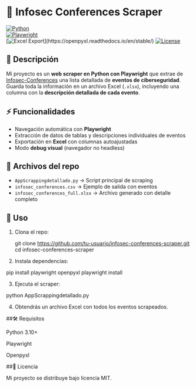 # 🔎 Infosec Conferences Scraper

[![Python](https://img.shields.io/badge/Python-3.12-blue?logo=python)](https://www.python.org/)  
[![Playwright](https://img.shields.io/badge/Playwright-Automation-brightgreen?logo=microsoft)](https://playwright.dev/python/)  
[![Excel Export](https://img.shields.io/badge/Export-Excel%20(.xlsx)-orange?logo=microsoft-excel)](https://openpyxl.readthedocs.io/en/stable/)  
[![License](https://img.shields.io/badge/License-MIT-purple)](LICENSE)

## 📌 Descripción
Mi proyecto es un **web scraper en Python con Playwright** que extrae de [Infosec-Conferences](https://infosec-conferences.com/) una lista detallada de **eventos de ciberseguridad**.  
Guarda toda la información en un archivo Excel (`.xlsx`), incluyendo una columna con la **descripción detallada de cada evento**.

## ⚡ Funcionalidades
- Navegación automática con **Playwright**  
- Extracción de datos de tablas y descripciones individuales de eventos  
- Exportación en **Excel** con columnas autoajustadas  
- Modo **debug visual** (navegador no headless)

## 📂 Archivos del repo
- `AppScrappingdetallado.py` → Script principal de scraping  
- `infosec_conferences.csv` → Ejemplo de salida con eventos  
- `infosec_conferences_full.xlsx` → Archivo generado con detalle completo  

## 🚀 Uso
1. Clona el repo:
   
   git clone https://github.com/tu-usuario/infosec-conferences-scraper.git
   cd infosec-conferences-scraper

2. Instala dependencias:

pip install playwright openpyxl
playwright install


3. Ejecuta el scraper:

python AppScrappingdetallado.py


4. Obtendrás un archivo Excel con todos los eventos scrapeados.



##🛠️ Requisitos

Python 3.10+

Playwright

Openpyxl


##📜 Licencia

Mi proyecto se distribuye bajo licencia MIT.

